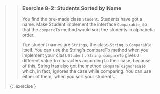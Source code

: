 >> ### Exercise 8-2: Students Sorted by Name
>>
>> You find the pre-made class `Student`. Students have got a name. Make Student implement the interface `Comparable`, so that the `compareTo` method would sort the students in alphabetic order.
>>
>>Tip: student names are `Strings`, the class `String` is `Comparable` itself. You can use the String's compareTo method when you implement your class `Student` . `String.compareTo` gives a different value to characters according to their case; because of this, String has also got the method `compareToIgnoreCase` which, in fact, ignores the case while comparing. You can use either of them, when you sort your students.
>>
>{: .exercise }